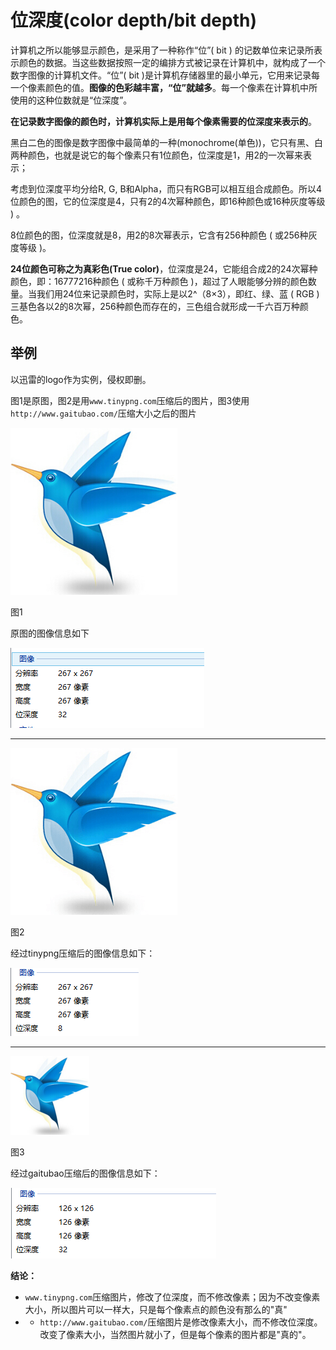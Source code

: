 # 位深度(color depth/bit depth)


计算机之所以能够显示颜色，是采用了一种称作“位”( bit ) 的记数单位来记录所表示颜色的数据。当这些数据按照一定的编排方式被记录在计算机中，就构成了一个数字图像的计算机文件。“位”( bit )是计算机存储器里的最小单元，它用来记录每一个像素颜色的值。**图像的色彩越丰富，“位”就越多**。每一个像素在计算机中所使用的这种位数就是“位深度”。

**在记录数字图像的颜色时，计算机实际上是用每个像素需要的位深度来表示的**。

黑白二色的图像是数字图像中最简单的一种(monochrome(单色))，它只有黑、白两种颜色，也就是说它的每个像素只有1位颜色，位深度是1，用2的一次幂来表示；

考虑到位深度平均分给R, G, B和Alpha，而只有RGB可以相互组合成颜色。所以4位颜色的图，它的位深度是4，只有2的4次幂种颜色，即16种颜色或16种灰度等级 ) 。

8位颜色的图，位深度就是8，用2的8次幂表示，它含有256种颜色 ( 或256种灰度等级 )。

**24位颜色可称之为真彩色(True color)**，位深度是24，它能组合成2的24次幂种颜色，即：16777216种颜色 ( 或称千万种颜色 )，超过了人眼能够分辨的颜色数量。当我们用24位来记录颜色时，实际上是以2^（8×3），即红、绿、蓝 ( RGB ) 三基色各以2的8次幂，256种颜色而存在的，三色组合就形成一千六百万种颜色。



## 举例

以迅雷的logo作为实例，侵权即删。

图1是原图，图2是用`www.tinypng.com`压缩后的图片，图3使用`http://www.gaitubao.com/`压缩大小之后的图片

![](img/2016-9-21-xunlei-logo.png)

图1

原图的图像信息如下

![](img/2016-9-21-xunlei-logo-size.png)

<hr>

![tinypng](img/2016-9-21-xunlei-logo-tinypng.png)

图2

经过tinypng压缩后的图像信息如下：

![](img/2016-9-21-xunlei-logo-tinypng-size.png)

<hr>

![gaitubao](img/2016-9-21-xunlei-logo-gaitubao.png)

图3

经过gaitubao压缩后的图像信息如下：

![gaitubao](img/2016-9-21-xunlei-logo-gaitubao-size.png)



**结论：**

- `www.tinypng.com`压缩图片，修改了位深度，而不修改像素；因为不改变像素大小，所以图片可以一样大，只是每个像素点的颜色没有那么的"真"
- - `http://www.gaitubao.com/`压缩图片是修改像素大小，而不修改位深度。改变了像素大小，当然图片就小了，但是每个像素的图片都是"真的"。

